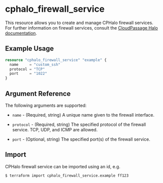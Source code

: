# cphalo_firewall_service

This resource allows you to create and manage CPHalo firewall services.  
For further information on firewall services, consult the
[CloudPassage Halo documentation](https://library.cloudpassage.com/help/cloudpassage-api-documentation#firewall-services).

## Example Usage

```terraform
resource "cphalo_firewall_service" "example" {
  name     = "custom_ssh"
  protocol = "TCP"
  port     = "1022"
}
```

## Argument Reference

The following arguments are supported:

* `name` - (Required, string) A unique name given to the firewall interface.

* `protocol` - (Required, string) The specified protocol of the firewall service. TCP, UDP, and ICMP are allowed.

* `port` - (Optional, string) The specified port(s) of the firewall service.

## Import

CPHalo firewall service can be imported using an id, e.g.

```bash
$ terraform import cphalo_firewall_service.example ff123
```
